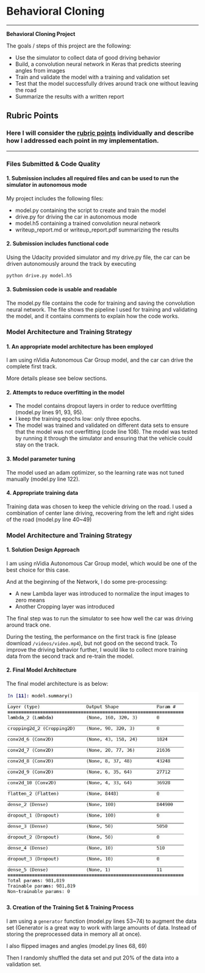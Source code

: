 # **Behavioral Cloning** 

---

**Behavioral Cloning Project**

The goals / steps of this project are the following:
* Use the simulator to collect data of good driving behavior
* Build, a convolution neural network in Keras that predicts steering angles from images
* Train and validate the model with a training and validation set
* Test that the model successfully drives around track one without leaving the road
* Summarize the results with a written report


[//]: # (Image References)

[image1]: ./examples/placeholder.png "Model Visualization"
[image2]: ./examples/placeholder.png "Grayscaling"
[image3]: ./examples/placeholder_small.png "Recovery Image"
[image4]: ./examples/placeholder_small.png "Recovery Image"
[image5]: ./examples/placeholder_small.png "Recovery Image"
[image6]: ./examples/placeholder_small.png "Normal Image"
[image7]: ./examples/placeholder_small.png "Flipped Image"

## Rubric Points
### Here I will consider the [rubric points](https://review.udacity.com/#!/rubrics/432/view) individually and describe how I addressed each point in my implementation.  

---
### Files Submitted & Code Quality

#### 1. Submission includes all required files and can be used to run the simulator in autonomous mode

My project includes the following files:
* model.py containing the script to create and train the model
* drive.py for driving the car in autonomous mode
* model.h5 containing a trained convolution neural network 
* writeup_report.md or writeup_report.pdf summarizing the results

#### 2. Submission includes functional code
Using the Udacity provided simulator and my drive.py file, the car can be driven autonomously around the track by executing 
```sh
python drive.py model.h5
```

#### 3. Submission code is usable and readable

The model.py file contains the code for training and saving the convolution neural network. The file shows the pipeline I used for training and validating the model, and it contains comments to explain how the code works.

### Model Architecture and Training Strategy

#### 1. An appropriate model architecture has been employed

I am using nVidia Autonomous Car Group model, and the car can drive the complete first track. 

More details please see below sections.

#### 2. Attempts to reduce overfitting in the model

* The model contains dropout layers in order to reduce overfitting (model.py lines 91, 93, 95). 
* I keep the training epochs low: only three epochs.
* The model was trained and validated on different data sets to ensure that the model was not overfitting (code line 108). The model was tested by running it through the simulator and ensuring that the vehicle could stay on the track.

#### 3. Model parameter tuning

The model used an adam optimizer, so the learning rate was not tuned manually (model.py line 122).

#### 4. Appropriate training data

Training data was chosen to keep the vehicle driving on the road. I used a combination of center lane driving, recovering from the left and right sides of the road (model.py line 40~49)


### Model Architecture and Training Strategy

#### 1. Solution Design Approach

I am using nVidia Autonomous Car Group model, which would be one of the best choice for this case.

And at the beginning of the Network, I do some pre-processing: 
* A new Lambda layer was introduced to normalize the input images to zero means
* Another Cropping layer was introduced

The final step was to run the simulator to see how well the car was driving around track one. 

During the testing, the performance on the first track is fine (please download `/videos/video.mp4`), but not good on the second track. To improve the driving behavior further, I would like to collect more training data from the second track and re-train the model.  


#### 2. Final Model Architecture

The final model architecture is as below:  

![Final model architecture](images/model_summary.jpg)


#### 3. Creation of the Training Set & Training Process

I am using a `generator` function (model.py lines 53~74) to augment the data set (Generator is a great way to work with large amounts of data. Instead of storing the preprocessed data in memory all at once). 

I also flipped images and angles (model.py lines 68, 69)

Then I randomly shuffled the data set and put 20% of the data into a validation set. 

